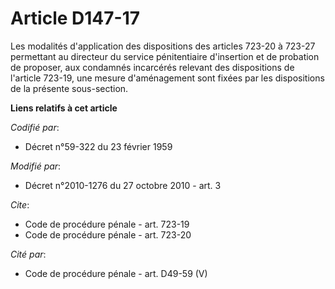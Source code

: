 # Article D147-17

Les modalités d'application des dispositions des articles 723-20 à 723-27 permettant au directeur du service pénitentiaire
d'insertion et de probation de proposer, aux condamnés incarcérés relevant des dispositions de l'article 723-19, une mesure
d'aménagement sont fixées par les dispositions de la présente sous-section.

**Liens relatifs à cet article**

_Codifié par_:

  - Décret n°59-322 du 23 février 1959

_Modifié par_:

  - Décret n°2010-1276 du 27 octobre 2010 - art. 3

_Cite_:

  - Code de procédure pénale - art. 723-19
  - Code de procédure pénale - art. 723-20

_Cité par_:

  - Code de procédure pénale - art. D49-59 (V)
